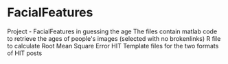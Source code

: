 # FacialFeatures
Project - FacialFeatures in guessing the age
The files contain matlab code to retrieve the ages of people's images (selected with no brokenlinks)
R file to calculate Root Mean Square Error
HIT Template files for the two formats of HIT posts

